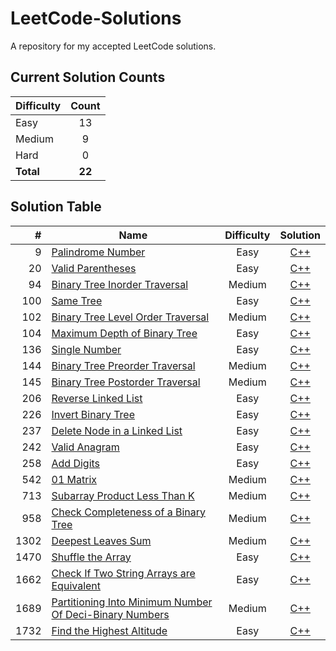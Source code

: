 # LeetCode-Solutions
A repository for my accepted LeetCode solutions.

## Current Solution Counts
| Difficulty | Count |
| --- | :---: |
| Easy | 13 |
| Medium | 9 |
| Hard | 0 |
| **Total** | **22** |


## Solution Table
| # | Name | Difficulty | Solution |
| ---: | --- | :---: | :---: |
| 9 | [Palindrome Number](https://leetcode.com/problems/palindrome-number) | Easy | [C++](C++/0009.%20Palindrome%20Number.cpp) |
| 20 | [Valid Parentheses](https://leetcode.com/problems/valid-parentheses) | Easy | [C++](C++/0020.%20Valid%20Parentheses.cpp) |
| 94 | [Binary Tree Inorder Traversal](https://leetcode.com/problems/binary-tree-inorder-traversal/) | Medium | [C++](C++/0094.%20Binary%20Tree%20Inorder%20Traversal.cpp) |
| 100 | [Same Tree](https://leetcode.com/problems/same-tree/) | Easy | [C++](C++/0100.%20Same%20Tree.cpp) |
| 102 | [Binary Tree Level Order Traversal](https://leetcode.com/problems/binary-tree-level-order-traversal/) | Medium | [C++](C++/0102.%20Binary%20Tree%20Level%20Order%20Traversal.cpp) |
| 104 | [Maximum Depth of Binary Tree](https://leetcode.com/problems/maximum-depth-of-binary-tree/) | Easy | [C++](C++/0104.%20Maximum%20Depth%20of%20Binary%20Tree.cpp) |
| 136 | [Single Number](https://leetcode.com/problems/single-number/) | Easy | [C++](C++/0136.%20Single%20Number.cpp) |
| 144| [Binary Tree Preorder Traversal](https://leetcode.com/problems/binary-tree-preorder-traversal/) | Medium | [C++](C++/0144.%20Binary%20Tree%20Preorder%20Traversal.cpp) |
| 145| [Binary Tree Postorder Traversal](https://leetcode.com/problems/binary-tree-postorder-traversal/) | Medium | [C++](C++/0145.%20Binary%20Tree%20Postorder%20Traversal.cpp) |
| 206 | [Reverse Linked List](https://leetcode.com/problems/reverse-linked-list/) | Easy | [C++](C++/0206.%20Reverse%20Linked%20List.cpp) |
| 226 | [Invert Binary Tree](https://leetcode.com/problems/invert-binary-tree/) | Easy | [C++](C++/0226.%20Invert%20Binary%20Tree.cpp) |
| 237 | [Delete Node in a Linked List](https://leetcode.com/problems/delete-node-in-a-linked-list/) | Easy | [C++](C++/0237.%20Delete%20Node%20in%20a%20Linked%20List.cpp) |
| 242 | [Valid Anagram](https://leetcode.com/problems/valid-anagram/) | Easy | [C++](C++/0242.%20Valid%20Anagram.cpp) |
| 258 | [Add Digits](https://leetcode.com/problems/add-digits/) | Easy | [C++](C++/0258.%20Add%20Digits.cpp) |
| 542 | [01 Matrix](https://leetcode.com/problems/01-matrix/) | Medium | [C++](C++/0542.%2001%20Matrix.cpp) |
| 713 | [Subarray Product Less Than K](https://leetcode.com/problems/subarray-product-less-than-k) | Medium | [C++](C++/0713.%20Subarray%20Product%20Less%20Than%20K.cpp) |
| 958 | [Check Completeness of a Binary Tree](https://leetcode.com/problems/check-completeness-of-a-binary-tree/) | Medium | [C++](C++/0958.%20Check%20Completeness%20of%20a%20Binary%20Tree.cpp) |
| 1302 | [Deepest Leaves Sum](https://leetcode.com/problems/deepest-leaves-sum) | Medium | [C++](C++/1302.%20Deepest%20Leaves%20Sum.cpp) |
| 1470 | [Shuffle the Array](https://leetcode.com/problems/shuffle-the-array) | Easy | [C++](C++/1470.%20Shuffle%20the%20Array.cpp) |
| 1662 | [Check If Two String Arrays are Equivalent](https://leetcode.com/problems/check-if-two-string-arrays-are-equivalent/) | Easy | [C++](C++/1662.%20Check%20If%20Two%20String%20Arrays%20are%20Equivalent.cpp) |
| 1689 | [Partitioning Into Minimum Number Of Deci-Binary Numbers](https://leetcode.com/problems/partitioning-into-minimum-number-of-deci-binary-numbers/) | Medium | [C++](C++/1689.%20Partitioning%20Into%20Minimum%20Number%20Of%20Deci-Binary%20Numbers.cpp) |
| 1732 | [Find the Highest Altitude](https://leetcode.com/problems/find-the-highest-altitude/) | Easy | [C++](C++/1732.%20Find%20the%20Highest%20Altitude.cpp) |
